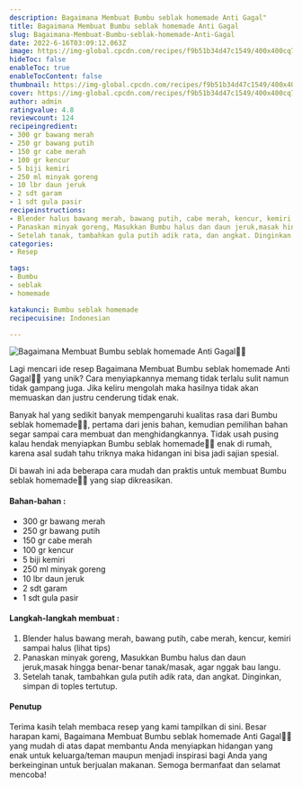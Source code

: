```yaml
---
description: Bagaimana Membuat Bumbu seblak homemade Anti Gagal"
title: Bagaimana Membuat Bumbu seblak homemade Anti Gagal
slug: Bagaimana-Membuat-Bumbu-seblak-homemade-Anti-Gagal
date: 2022-6-16T03:09:12.063Z
image: https://img-global.cpcdn.com/recipes/f9b51b34d47c1549/400x400cq70/photo.jpg
hideToc: false
enableToc: true
enableTocContent: false
thumbnail: https://img-global.cpcdn.com/recipes/f9b51b34d47c1549/400x400cq70/photo.jpg
cover: https://img-global.cpcdn.com/recipes/f9b51b34d47c1549/400x400cq70/photo.jpg
author: admin
ratingvalue: 4.8
reviewcount: 124
recipeingredient:
- 300 gr bawang merah
- 250 gr bawang putih
- 150 gr cabe merah
- 100 gr kencur
- 5 biji kemiri
- 250 ml minyak goreng
- 10 lbr daun jeruk
- 2 sdt garam
- 1 sdt gula pasir
recipeinstructions:
- Blender halus bawang merah, bawang putih, cabe merah, kencur, kemiri sampai halus (lihat tips)
- Panaskan minyak goreng, Masukkan Bumbu halus dan daun jeruk,masak hingga benar-benar tanak/masak, agar nggak bau langu.
- Setelah tanak, tambahkan gula putih adik rata, dan angkat. Dinginkan, simpan di toples tertutup.
categories:
- Resep

tags:
- Bumbu
- seblak
- homemade

katakunci: Bumbu seblak homemade
recipecuisine: Indonesian

---
```


![Bagaimana Membuat Bumbu seblak homemade Anti Gagal👩‍🍳](https://img-global.cpcdn.com/recipes/f9b51b34d47c1549/400x400cq70/photo.jpg)

Lagi mencari ide resep Bagaimana Membuat Bumbu seblak homemade Anti Gagal👩‍🍳 yang unik? Cara menyiapkannya memang tidak terlalu sulit namun tidak gampang juga. Jika keliru mengolah maka hasilnya tidak akan memuaskan dan justru cenderung tidak enak.

Banyak hal yang sedikit banyak mempengaruhi kualitas rasa dari Bumbu seblak homemade👩‍🍳, pertama dari jenis bahan, kemudian pemilihan bahan segar sampai cara membuat dan menghidangkannya. Tidak usah pusing kalau hendak menyiapkan Bumbu seblak homemade👩‍🍳 enak di rumah, karena asal sudah tahu triknya maka hidangan ini bisa jadi sajian spesial.

Di bawah ini ada beberapa cara mudah dan praktis untuk membuat Bumbu seblak homemade👩‍🍳 yang siap dikreasikan.

<!--inarticleads1-->

#### Bahan-bahan :

- 300 gr bawang merah
- 250 gr bawang putih
- 150 gr cabe merah
- 100 gr kencur
- 5 biji kemiri
- 250 ml minyak goreng
- 10 lbr daun jeruk
- 2 sdt garam
- 1 sdt gula pasir

<!--inarticleads2-->

#### Langkah-langkah membuat :

1. Blender halus bawang merah, bawang putih, cabe merah, kencur, kemiri sampai halus (lihat tips)
1. Panaskan minyak goreng, Masukkan Bumbu halus dan daun jeruk,masak hingga benar-benar tanak/masak, agar nggak bau langu.
1. Setelah tanak, tambahkan gula putih adik rata, dan angkat. Dinginkan, simpan di toples tertutup.

#### Penutup

Terima kasih telah membaca resep yang kami tampilkan di sini. Besar harapan kami, Bagaimana Membuat Bumbu seblak homemade Anti Gagal👩‍🍳 yang mudah di atas dapat membantu Anda menyiapkan hidangan yang enak untuk keluarga/teman maupun menjadi inspirasi bagi Anda yang berkeinginan untuk berjualan makanan. Semoga bermanfaat dan selamat mencoba!